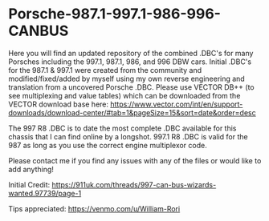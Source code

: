 # Porsche-987.1-997.1-986-996-CANBUS
Here you will find an updated repository of the combined .DBC's for many Porsches including the 997.1, 987.1, 986, and 996 DBW cars. 
Initial .DBC's for the 987.1 & 997.1 were created from the community and modified/fixed/added by myself using my own reverse engineering and translation from a uncovered Porsche .DBC. Please use VECTOR DB++ (to see multiplexing and value tables) which can be downloaded from the VECTOR download base here: https://www.vector.com/int/en/support-downloads/download-center/#tab=1&pageSize=15&sort=date&order=desc

The 997 R8 .DBC is to date the most complete .DBC available for this chassis that I can find online by a longshot. 997.1 R8 .DBC is valid for the 987 as long as you use the correct engine multiplexor code. 

Please contact me if you find any issues with any of the files or would like to add anything!

Initial Credit: https://911uk.com/threads/997-can-bus-wizards-wanted.97739/page-1

Tips appreciated: https://venmo.com/u/William-Rori
